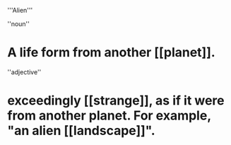 '''Alien'''

''noun''

# A life form from another [[planet]].

''adjective''

# exceedingly [[strange]], as if it were from another planet. For example, "an alien [[landscape]]".